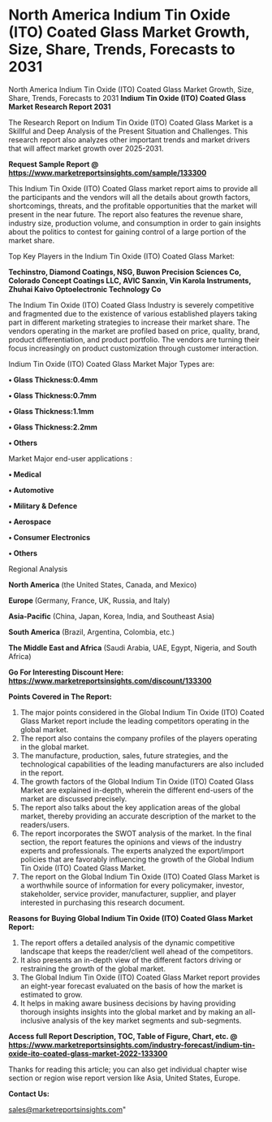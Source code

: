 # North America Indium Tin Oxide (ITO) Coated Glass Market Growth, Size, Share, Trends, Forecasts to 2031
North America Indium Tin Oxide (ITO) Coated Glass Market Growth, Size, Share, Trends, Forecasts to 2031
<strong>Indium Tin Oxide (ITO) Coated Glass Market Research Report 2031</strong>

The Research Report on Indium Tin Oxide (ITO) Coated Glass Market is a Skillful and Deep Analysis of the Present Situation and Challenges. This research report also analyzes other important trends and market drivers that will affect market growth over 2025-2031.

<strong>Request Sample Report @ <a href=https://www.marketreportsinsights.com/sample/133300>https://www.marketreportsinsights.com/sample/133300</a></strong>

This Indium Tin Oxide (ITO) Coated Glass market report aims to provide all the participants and the vendors will all the details about growth factors, shortcomings, threats, and the profitable opportunities that the market will present in the near future. The report also features the revenue share, industry size, production volume, and consumption in order to gain insights about the politics to contest for gaining control of a large portion of the market share.

Top Key Players in the Indium Tin Oxide (ITO) Coated Glass Market:

<strong>Techinstro, Diamond Coatings, NSG, Buwon Precision Sciences Co, Colorado Concept Coatings LLC, AVIC Sanxin, Vin Karola Instruments, Zhuhai Kaivo Optoelectronic Technology Co</strong>

The Indium Tin Oxide (ITO) Coated Glass Industry is severely competitive and fragmented due to the existence of various established players taking part in different marketing strategies to increase their market share. The vendors operating in the market are profiled based on price, quality, brand, product differentiation, and product portfolio. The vendors are turning their focus increasingly on product customization through customer interaction.

Indium Tin Oxide (ITO) Coated Glass Market Major Types are:

<strong>• Glass Thickness:0.4mm

• Glass Thickness:0.7mm

• Glass Thickness:1.1mm

• Glass Thickness:2.2mm

• Others</strong>

Market Major end-user applications :

<strong>• Medical

• Automotive

• Military & Defence

• Aerospace

• Consumer Electronics

• Others</strong>

Regional Analysis

</u><strong><b>North America</b></strong> (the United States, Canada, and Mexico)

<strong><b>Europe </b></strong>(Germany, France, UK, Russia, and Italy)

<strong><b>Asia-Pacific</b></strong> (China, Japan, Korea, India, and Southeast Asia)

<strong><b>South America</b></strong> (Brazil, Argentina, Colombia, etc.)

<strong><b>The Middle East and Africa</b></strong> (Saudi Arabia, UAE, Egypt, Nigeria, and South Africa)

<strong>Go For Interesting Discount Here: <a href=https://www.marketreportsinsights.com/discount/133300>https://www.marketreportsinsights.com/discount/133300</a></strong>

<strong>Points Covered in The Report:</strong>
<ol>
  <li>The major points considered in the Global Indium Tin Oxide (ITO) Coated Glass Market report include the leading competitors operating in the global market.</li>
  <li>The report also contains the company profiles of the players operating in the global market.</li>
  <li>The manufacture, production, sales, future strategies, and the technological capabilities of the leading manufacturers are also included in the report.</li>
  <li>The growth factors of the Global Indium Tin Oxide (ITO) Coated Glass Market are explained in-depth, wherein the different end-users of the market are discussed precisely.</li>
  <li>The report also talks about the key application areas of the global market, thereby providing an accurate description of the market to the readers/users.</li>
  <li>The report incorporates the SWOT analysis of the market. In the final section, the report features the opinions and views of the industry experts and professionals. The experts analyzed the export/import policies that are favorably influencing the growth of the Global Indium Tin Oxide (ITO) Coated Glass Market.</li>
  <li>The report on the Global Indium Tin Oxide (ITO) Coated Glass Market is a worthwhile source of information for every policymaker, investor, stakeholder, service provider, manufacturer, supplier, and player interested in purchasing this research document.</li>
</ol>
<strong>Reasons for Buying Global Indium Tin Oxide (ITO) Coated Glass Market Report:</strong>

<ol>
  <li>The report offers a detailed analysis of the dynamic competitive landscape that keeps the reader/client well ahead of the competitors.</li>
  <li>It also presents an in-depth view of the different factors driving or restraining the growth of the global market.</li>
  <li>The Global Indium Tin Oxide (ITO) Coated Glass Market report provides an eight-year forecast evaluated on the basis of how the market is estimated to grow.</li>
  <li>It helps in making aware business decisions by having providing thorough insights insights into the global market and by making an all-inclusive analysis of the key market segments and sub-segments.</li>
</ol>
<strong>Access full Report Description, TOC, Table of Figure, Chart, etc. @ <a href=https://www.marketreportsinsights.com/industry-forecast/indium-tin-oxide-ito-coated-glass-market-2022-133300>https://www.marketreportsinsights.com/industry-forecast/indium-tin-oxide-ito-coated-glass-market-2022-133300</a></strong>


Thanks for reading this article; you can also get individual chapter wise section or region wise report version like Asia, United States, Europe.

<strong>Contact Us:</strong>

sales@marketreportsinsights.com"
